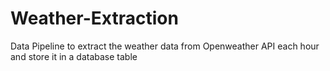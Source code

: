 # Weather-Extraction
Data Pipeline to extract the weather data from Openweather API each hour and store it in a database table
